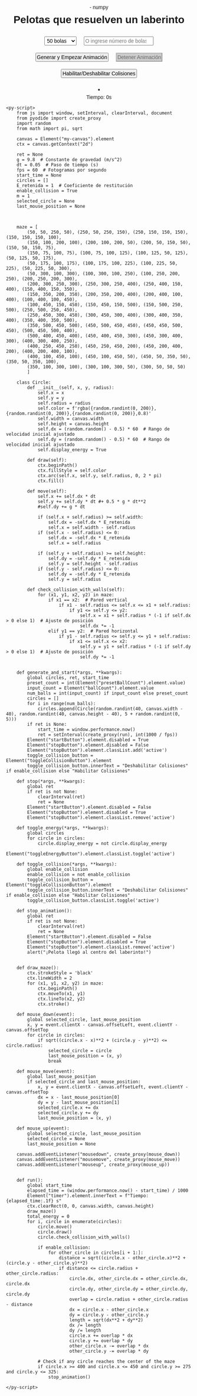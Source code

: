 <html>
<head>
    <script defer src="https://pyscript.net/alpha/pyscript.min.js"></script>
    <py-env>
        - numpy
    </py-env>
    <style>
        body {
            display: flex;
            flex-direction: column;
            align-items: center;
            margin: 0;
            font-family: Arial, sans-serif;
        }
        h1 {
            margin-top: 10px;
        }
        input, select, button {
            margin: 10px;
            padding: 2px;
            font-size: 14px;
        }
        canvas {
            border: 2px solid black;
            margin-top: 20px;
        }
        #controls {
            display: flex;
            flex-wrap: wrap;
            justify-content: center;
        }
        #info {
            margin-top: 10px;
            text-align: center;
        }
        button:disabled {
            background-color: #ccc;
            color: #666;
        }
        button.active {
            background-color: #4CAF50;
            color: white;
        }
    </style>
</head>
<body>
    <h1>Pelotas que resuelven un laberinto</h1>
    <div id="controls">
        <select id="presetBallCount">
            <option value="50">50 bolas</option>
            <option value="70">70 bolas</option>
            <option value="90">90 bolas</option>
            <option value="120">120 bolas</option>
        </select>
        <input type="number" id="ballCount" placeholder="O ingrese número de bolas" min="1" />
        <button id="startButton" pys-onClick="generate_and_start">Generar y Empezar Animación</button>
        <button id="stopButton" pys-onClick="stop" disabled>Detener Animación</button>
        <button id="toggleCollisionButton" pys-onClick="toggle_collision">Habilitar/Deshabilitar Colisiones</button>
    </div>
    <canvas id="my-canvas" width="300" height="500"></canvas>
    <div id="info">
        <div id="timer">Tiempo: 0s</div>
    </div>

    <py-script>
        from js import window, setInterval, clearInterval, document
        from pyodide import create_proxy
        import random
        from math import pi, sqrt

        canvas = Element("my-canvas").element
        ctx = canvas.getContext("2d")

        ret = None
        g = 9.8  # Constante de gravedad (m/s^2)
        dt = 0.05  # Paso de tiempo (s)
        fps = 60  # Fotogramas por segundo
        start_time = None
        circles = []
        E_retenida = 1  # Coeficiente de restitución
        enable_collision = True
        m = 1
        selected_circle = None
        last_mouse_position = None

        

        maze = [
            (50, 50, 250, 50), (250, 50, 250, 150), (250, 150, 150, 150), (150, 150, 150, 100),
            (150, 100, 200, 100), (200, 100, 200, 50), (200, 50, 150, 50), (150, 50, 150, 75),
            (150, 75, 100, 75), (100, 75, 100, 125), (100, 125, 50, 125), (50, 125, 50, 175),
            (50, 175, 100, 175), (100, 175, 100, 225), (100, 225, 50, 225), (50, 225, 50, 300),
            (50, 300, 100, 300), (100, 300, 100, 250), (100, 250, 200, 250), (200, 250, 200, 300),
            (200, 300, 250, 300), (250, 300, 250, 400), (250, 400, 150, 400), (150, 400, 150, 350),
            (150, 350, 200, 350), (200, 350, 200, 400), (200, 400, 100, 400), (100, 400, 100, 450),
            (100, 450, 150, 450), (150, 450, 150, 500), (150, 500, 250, 500), (250, 500, 250, 450),
            (250, 450, 300, 450), (300, 450, 300, 400), (300, 400, 350, 400), (350, 400, 350, 500),
            (350, 500, 450, 500), (450, 500, 450, 450), (450, 450, 500, 450), (500, 450, 500, 400),
            (500, 400, 450, 400), (450, 400, 450, 300), (450, 300, 400, 300), (400, 300, 400, 250),
            (400, 250, 450, 250), (450, 250, 450, 200), (450, 200, 400, 200), (400, 200, 400, 100),
            (400, 100, 450, 100), (450, 100, 450, 50), (450, 50, 350, 50), (350, 50, 350, 100),
            (350, 100, 300, 100), (300, 100, 300, 50), (300, 50, 50, 50)
            ]

        class Circle:
            def __init__(self, x, y, radius):
                self.x = x
                self.y = y
                self.radius = radius
                self.color = f'rgba({random.randint(0, 200)},{random.randint(0, 200)},{random.randint(0, 200)},0.8)'
                self.width = canvas.width
                self.height = canvas.height
                self.dx = (random.random() - 0.5) * 60  # Rango de velocidad inicial ajustado
                self.dy = (random.random() - 0.5) * 60  # Rango de velocidad inicial ajustado
                self.display_energy = True

            def draw(self):
                ctx.beginPath()
                ctx.fillStyle = self.color
                ctx.arc(self.x, self.y, self.radius, 0, 2 * pi)
                ctx.fill()

            def move(self):
                self.x += self.dx * dt
                self.y += self.dy * dt #+ 0.5 * g * dt**2
                #self.dy += g * dt

                if (self.x + self.radius) >= self.width:
                    self.dx = -self.dx * E_retenida
                    self.x = self.width - self.radius
                if (self.x - self.radius) <= 0:
                    self.dx = -self.dx * E_retenida
                    self.x = self.radius

                if (self.y + self.radius) >= self.height:
                    self.dy = -self.dy * E_retenida
                    self.y = self.height - self.radius
                if (self.y - self.radius) <= 0:
                    self.dy = -self.dy * E_retenida
                    self.y = self.radius

            def check_collision_with_walls(self):
                for (x1, y1, x2, y2) in maze:
                    if x1 == x2:  # Pared vertical
                        if x1 - self.radius <= self.x <= x1 + self.radius:
                            if y1 <= self.y <= y2:
                                self.x = x1 + self.radius * (-1 if self.dx > 0 else 1)  # Ajuste de posición
                                self.dx *= -1
                    elif y1 == y2:  # Pared horizontal
                        if y1 - self.radius <= self.y <= y1 + self.radius:
                            if x1 <= self.x <= x2:
                                self.y = y1 + self.radius * (-1 if self.dy > 0 else 1)  # Ajuste de posición
                                self.dy *= -1

                                            
        def generate_and_start(*args, **kwargs):
            global circles, ret, start_time
            preset_count = int(Element("presetBallCount").element.value)
            input_count = Element("ballCount").element.value
            num_balls = int(input_count) if input_count else preset_count
            circles = []
            for i in range(num_balls):
                circles.append(Circle(random.randint(40, canvas.width - 40), random.randint(40, canvas.height - 40), 5 + random.randint(0, 5)))
            if ret is None:
                start_time = window.performance.now()
                ret = setInterval(create_proxy(run), int(1000 / fps))
            Element("startButton").element.disabled = True
            Element("stopButton").element.disabled = False
            Element("stopButton").element.classList.add('active')
            toggle_collision_button = Element("toggleCollisionButton").element
            toggle_collision_button.innerText = "Deshabilitar Colisiones" if enable_collision else "Habilitar Colisiones"

        def stop(*args, **kwargs):
            global ret
            if ret is not None:
                clearInterval(ret)
                ret = None
            Element("startButton").element.disabled = False
            Element("stopButton").element.disabled = True
            Element("stopButton").element.classList.remove('active')

        def toggle_energy(*args, **kwargs):
            global circles
            for circle in circles:
                circle.display_energy = not circle.display_energy
            Element("toggleEnergyButton").element.classList.toggle('active')

        def toggle_collision(*args, **kwargs):
            global enable_collision
            enable_collision = not enable_collision
            toggle_collision_button = Element("toggleCollisionButton").element
            toggle_collision_button.innerText = "Deshabilitar Colisiones" if enable_collision else "Habilitar Colisiones"
            toggle_collision_button.classList.toggle('active')

        def stop_animation():
            global ret
            if ret is not None:
                clearInterval(ret)
                ret = None
            Element("startButton").element.disabled = False
            Element("stopButton").element.disabled = True
            Element("stopButton").element.classList.remove('active')
            alert("¡Pelota llegó al centro del laberinto!")


        def draw_maze():
            ctx.strokeStyle = 'black'
            ctx.lineWidth = 2
            for (x1, y1, x2, y2) in maze:
                ctx.beginPath()
                ctx.moveTo(x1, y1)
                ctx.lineTo(x2, y2)
                ctx.stroke()

        def mouse_down(event):
            global selected_circle, last_mouse_position
            x, y = event.clientX - canvas.offsetLeft, event.clientY - canvas.offsetTop
            for circle in circles:
                if sqrt((circle.x - x)**2 + (circle.y - y)**2) <= circle.radius:
                    selected_circle = circle
                    last_mouse_position = (x, y)
                    break

        def mouse_move(event):
            global last_mouse_position
            if selected_circle and last_mouse_position:
                x, y = event.clientX - canvas.offsetLeft, event.clientY - canvas.offsetTop
                dx = x - last_mouse_position[0]
                dy = y - last_mouse_position[1]
                selected_circle.x += dx
                selected_circle.y += dy
                last_mouse_position = (x, y)

        def mouse_up(event):
            global selected_circle, last_mouse_position
            selected_circle = None
            last_mouse_position = None

        canvas.addEventListener("mousedown", create_proxy(mouse_down))
        canvas.addEventListener("mousemove", create_proxy(mouse_move))
        canvas.addEventListener("mouseup", create_proxy(mouse_up))

        
        def run():
            global start_time
            elapsed_time = (window.performance.now() - start_time) / 1000
            Element("timer").element.innerText = f"Tiempo: {elapsed_time:.1f} s"
            ctx.clearRect(0, 0, canvas.width, canvas.height)
            draw_maze()
            total_energy = 0
            for i, circle in enumerate(circles):
                circle.move()
                circle.draw()
                circle.check_collision_with_walls()

                if enable_collision:
                    for other_circle in circles[i + 1:]:
                        distance = sqrt((circle.x - other_circle.x)**2 + (circle.y - other_circle.y)**2)
                        if distance <= circle.radius + other_circle.radius:
                            circle.dx, other_circle.dx = other_circle.dx, circle.dx
                            circle.dy, other_circle.dy = other_circle.dy, circle.dy
                            overlap = circle.radius + other_circle.radius - distance
                            dx = circle.x - other_circle.x
                            dy = circle.y - other_circle.y
                            length = sqrt(dx**2 + dy**2)
                            dx /= length
                            dy /= length
                            circle.x += overlap * dx
                            circle.y += overlap * dy
                            other_circle.x -= overlap * dx
                            other_circle.y -= overlap * dy
               
                # Check if any circle reaches the center of the maze
                if circle.x >= 400 and circle.x <= 450 and circle.y >= 275 and circle.y <= 325:
                    stop_animation()

    </py-script>
</body>
</html>
